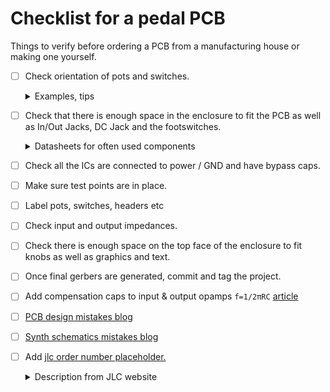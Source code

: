 # Checklist for a pedal PCB

Things to verify before ordering a PCB from a manufacturing
house or making one yourself.

* [ ] Check orientation of pots and switches.

    <details>
    <summary>Examples, tips</summary>

    **Examples**

    * More gain when turning the *Gain* pot clockwise.

    * Toggle switches work as indicated by the graphics on the
      enclosure.

    **Tips**

    * Pot diagram:

    ![Potentiometer diagram](img/pot.png)

    * Toggle switch diagram:

    ![On-On toggle switch](img/switch-on-on.jpg)

    </details>

* [ ] Check that there is enough space in the enclosure to
  fit the PCB as well as In/Out Jacks, DC Jack and the
  footswitches.

  <details>
  <summary>Datasheets for often used components</summary>

  * 6.35mm 1/4" Audio Jacks

      * 6.35mm 1/4" Stereo Insulated Switched
        PCB
        [tayda](https://www.taydaelectronics.com/6-35mm-1-4-stereo-insulated-switched-socket-jack-pcb.html),
        [datasheet](https://www.taydaelectronics.com/datasheets/1121-1.jpg)

        ![Insulated Jack](img/a-1122_2.jpg)

      * 6.35mm 1/4" Stereo Phone Jack
      [tayda](https://www.taydaelectronics.com/6-35mm-1-4-stereo-phone-jack.html),
      [datasheet](https://www.taydaelectronics.com/datasheets/files/A-1121.pdf)

      ![Closed jack](img/a-1121_1.jpg)

      * REAN Neutrik NYS230 6.35mm 1/4" Stereo
      [tayda](https://www.taydaelectronics.com/neutrik-6-35mm-1-4-stereo-chassis-socket-jack-3-terminals.html),
      [datasheet](https://www.taydaelectronics.com/datasheets/files/A-1021.pdf)

      ![Rean Neutrik stereo](img/1021-1.jpg)


      * REAN Neutrik NYS229 6.35mm 1/4" Mono
      [tayda](https://www.taydaelectronics.com/hardware/6-35mm-1-4-plugs-jacks/neutrik-6-35mm-1-4-mono-chassis-socket-jack.html),
      [datasheet](https://www.taydaelectronics.com/datasheets/files/A-1009.pdf)

      ![Rean Neutrik Mono](img/A-1009.jpg)

  * DC Jacks

      * DC Power Jack 2.1mm Barrel-Type PCB Mount
      [tayda](https://www.taydaelectronics.com/dc-power-jack-2-1mm-barrel-type-pcb-mount.html),
      [datasheet](https://www.taydaelectronics.com/datasheets/files/A-4118.pdf)

      ![DC PCB Mount](img/A-4118_2.jpg)

      * DC Power Jack 2.1mm Panel Mount Round
      [tayda](https://www.taydaelectronics.com/dc-power-jack-2-1mm-round-type-panel-mount-1.html),
      [datasheet](https://www.taydaelectronics.com/datasheets/files/A-991.pdf)

      ![DC Panel Mount Round](img/991-1.jpg)

      * DC Power Jack 2.1mm Enclosed Frame With Switch
      [tayda](https://www.taydaelectronics.com/dc-power-jack-2-1mm-enclosed-frame-with-switch.html),
      [datasheet](https://www.taydaelectronics.com/datasheets/A-2237.pdf)

      ![DC Switched](img/A-2237_2.jpg)

  * Enclosures

      * 125B (122mm x 66mm x 39.5mm)
        [tayda](https://www.taydaelectronics.com/125b-style-aluminum-diecast-enclosure.html),
        [datasheet](https://www.taydaelectronics.com/datasheets/files/A-5165.pdf)

        ![125B](img/a-5165.jpg)

      * 1590A (92mm x 38mm x 30mm)
        [tayda](https://www.taydaelectronics.com/1590a-style-aluminum-diecast-enclosure.html),
        [datasheet](http://www.hammondmfg.com/pdf/1590A.pdf)

        ![1590A](img/A-5163_2.jpg)

      * 1590B (112mm X 60mm X 31mm)
        [tayda](https://www.taydaelectronics.com/1590b-style-aluminum-diecast-enclosure.html),
        [datasheet](http://www.hammondmfg.com/pdf/1590B.pdf)

        ![1590B](img/A-5158_2.jpg)

      * 1590BB (120mm x 94mm x 33mm)
        [tayda](https://www.taydaelectronics.com/1590bb-style-aluminum-diecast-enclosure.html),
        [datasheet](http://www.hammondmfg.com/pdf/1590BB.pdf)

        ![1590BB](img/A-5164_2.jpg)

      * 1590XX (145mm x 121mm x 39.5mm)
        [tayda](https://www.taydaelectronics.com/1590xx-style-aluminum-diecast-enclosure.html),
        [datasheet](http://www.hammondmfg.com/pdf/1590XX.pdf)

        ![1590XX](img/5161.jpg)
    
      * Alpha RD901F
        [tayda](https://www.taydaelectronics.com/500k-ohm-logarithmic-taper-potentiometer-round-shaft-pcb-9mm.html)
        [datasheet](https://www.taydaelectronics.com/datasheets/A-1856.pdf)


  </details>

* [ ] Check all the ICs are connected to power / GND and have
  bypass caps.

* [ ] Make sure test points are in place.

* [ ] Label pots, switches, headers etc

* [ ] Check input and output impedances.

* [ ] Check there is enough space on the top face of the
  enclosure to fit knobs as well as graphics and text.

* [ ] Once final gerbers are generated, commit and tag the project.

* [ ] Add compensation caps to input & output opamps
  `f=1/2πRC`
  [article](https://northcoastsynthesis.com/news/understanding-stabilization-capacitors/)

* [ ] [PCB design mistakes blog](https://northcoastsynthesis.com/news/pcb-design-mistakes/)

* [ ] [Synth schematics mistakes
  blog](https://northcoastsynthesis.com/news/design-mistakes-in-synth-schematics/)

* [ ] Add [jlc order number placeholder.](https://jlcpcb.com/help/article/50-How-to-remove-order-number-from-your-PCB)
    <details><summary>Description from JLC website</summary>
    Just "JLCJLCJLCJLC", No more or less characters. The font size should be larger than 0.8mm in height and 0.15 mm in width.
    </details>
